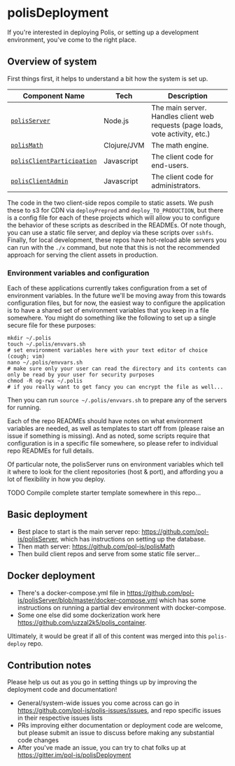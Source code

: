 # polisDeployment

If you're interested in deploying Polis, or setting up a development environment, you've come to the right place.

## Overview of system

First things first, it helps to understand a bit how the system is set up.

| Component Name | Tech | Description |
|----------------|------|-------------|
| [`polisServer`][repo-server] | Node.js | The main server. Handles client web requests (page loads, vote activity, etc.) |
| [`polisMath`][repo-math] | Clojure/JVM | The math engine.  |
| [`polisClientParticipation`][repo-participation] | Javascript | The client code for end-users. |
| [`polisClientAdmin`][repo-admin] | Javascript | The client code for administrators. |

The code in the two client-side repos compile to static assets.
We push these to s3 for CDN via `deployPreprod` and `deploy_TO_PRODUCTION`, but there is a config file for each of these projects which will allow you to configure the behavior of these scripts as described in the READMEs.
Of note though, you can use a static file server, and deploy via these scripts over `sshfs`.
Finally, for local development, these repos have hot-reload able servers you can run with the `./x` command, but note that this is not the recommended approach for serving the client assets in production.

   [repo-server]: https://github.com/pol-is/polisServer
   [repo-math]: https://github.com/pol-is/polisMath
   [repo-participation]: https://github.com/pol-is/polisClientParticipation
   [repo-admin]: https://github.com/pol-is/polisClientAdmin

### Environment variables and configuration

Each of these applications currently takes configuration from a set of environment variables.
In the future we'll be moving away from this towards configuration files, but for now, the easiest way to configure the application is to have a shared set of environment variables that you keep in a file somewhere.
You might do something like the following to set up a single secure file for these purposes:

```
mkdir ~/.polis
touch ~/.polis/envvars.sh
# set environment variables here with your text editor of choice (cough; vim)
nano ~/.polis/envvars.sh
# make sure only your user can read the directory and its contents can only be read by your user for security purposes
chmod -R og-rwx ~/.polis
# if you really want to get fancy you can encrypt the file as well...
```

Then you can run `source ~/.polis/envvars.sh` to prepare any of the servers for running.

Each of the repo READMEs should have notes on what environment variables are needed, as well as templates to start off from (please raise an issue if something is missing).
And as noted, some scripts require that configuration is in a specific file somewhere, so please refer to individual repo READMEs for full details.

Of particular note, the polisServer runs on environment variables which tell it where to look for the client repositories (host & port), and affording you a lot of flexibility in how you deploy.

TODO Compile complete starter template somewhere in this repo...


## Basic deployment

* Best place to start is the main server repo: https://github.com/pol-is/polisServer, which has instructions on setting up the database.
* Then math server: https://github.com/pol-is/polisMath
* Then build client repos and serve from some static file server...

## Docker deployment

* There's a docker-compose.yml file in https://github.com/pol-is/polisServer/blob/master/docker-compose.yml which has some instructions on running a partial dev environment with docker-compose.
* Some one else did some dockerization work here https://github.com/uzzal2k5/polis_container.

Ultimately, it would be great if all of this content was merged into this `polis-deploy` repo.


## Contribution notes

Please help us out as you go in setting things up by improving the deployment code and documentation!

* General/system-wide issues you come across can go in https://github.com/pol-is/polis-issues/issues, and repo specific issues in their respective issues lists
* PRs improving either documentation or deployment code are welcome, but please submit an issue to discuss before making any substantial code changes
* After you've made an issue, you can try to chat folks up at https://gitter.im/pol-is/polisDeployment


